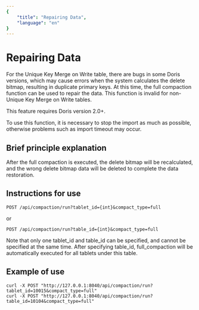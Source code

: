 ```yaml
---
{
    "title": "Repairing Data",
    "language": "en"
}
---
```


# Repairing Data

For the Unique Key Merge on Write table, there are bugs in some Doris versions, which may cause errors when the system calculates the delete bitmap, resulting in duplicate primary keys. At this time, the full compaction function can be used to repair the data. This function is invalid for non-Unique Key Merge on Write tables.

This feature requires Doris version 2.0+.

To use this function, it is necessary to stop the import as much as possible, otherwise problems such as import timeout may occur.

## Brief principle explanation

After the full compaction is executed, the delete bitmap will be recalculated, and the wrong delete bitmap data will be deleted to complete the data restoration.

## Instructions for use

`POST /api/compaction/run?tablet_id={int}&compact_type=full`

or

`POST /api/compaction/run?table_id={int}&compact_type=full`

Note that only one tablet_id and table_id can be specified, and cannot be specified at the same time. After specifying table_id, full_compaction will be automatically executed for all tablets under this table.

## Example of use

```
curl -X POST "http://127.0.0.1:8040/api/compaction/run?tablet_id=10015&compact_type=full"
curl -X POST "http://127.0.0.1:8040/api/compaction/run?table_id=10104&compact_type=full"
```